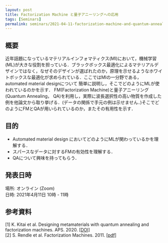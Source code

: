 ```yaml
---
layout: post
title: Factorization Machine と量子アニーリングへの応用
tags: [Seminars]
permalink: seminars/2021-04-11-factorization-machine-and-quantum-annealing
---
```


## 概要
近年話題になっているマテリアルインフォマティクス(MI)において，機械学習(ML)が大きな役割を担っている．ブラックボックス最適化によるマテリアルデザインではなく，なぜそのデザインが選ばれたのか，原理を示せるようなホワイトボックスな最適化が求められている．ここではMIの一分野である，automated material designについて 簡単に説明し，そこでどのようにMLが使われているのかを示す．
FM(Factorization Machine)と量子アニーリング(Quantum Annealing， QA)を利用し，実際に波長選択性の高い物質を作成した例を他論文から取り挙げる．(データの関係で手元の例は示せません．)そこでどのようにFMとQAが用いられているのか，またその有用性を示す．

## 目的
- Automated material design においてどのようにMLが関わっているかを理解する．
- スパースなデータに対するFMの有効性を理解する．
- QAについて興味を持ってもらう．

## 発表日時
場所:  オンライン (Zoom) \
日時: 2021年4月11日 10時 - 11時

## 参考資料
[1] K. Kitai et al. Designing metamaterials with quantum annealing and factorization machines. APS. 2020. [[DOI]](https://journals.aps.org/prresearch/abstract/10.1103/PhysRevResearch.2.013319) \
[2] S. Rendle et al. Factorization Machines. 2011. [[pdf]](https://www.csie.ntu.edu.tw/~b97053/paper/Rendle2010FM.pdf)

